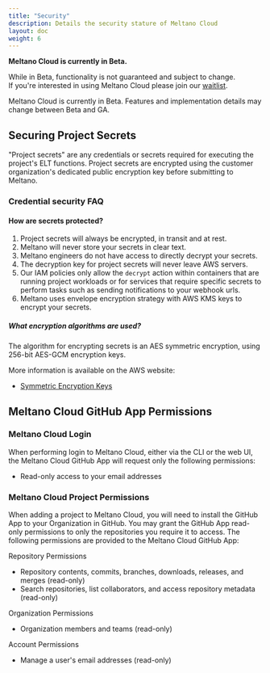 ```yaml
---
title: "Security"
description: Details the security stature of Meltano Cloud
layout: doc
weight: 6
---
```


<div class="notification is-info">
  <p><strong>Meltano Cloud is currently in Beta.</strong></p>
  <p>While in Beta, functionality is not guaranteed and subject to change. <br /> If you're interested in using Meltano Cloud please join our <a href="https://meltano.com/cloud/">waitlist</a>.</p>
</div>

<div class="notification is-info">
  <p>Meltano Cloud is currently in Beta. Features and implementation details may change between Beta and GA.</p>
</div>

## Securing Project Secrets

"Project secrets" are any credentials or secrets required for executing the project's ELT functions. Project secrets are encrypted using the customer organization's dedicated public encryption key before submitting to Meltano.

### Credential security FAQ

#### How are secrets protected?

1. Project secrets will always be encrypted, in transit and at rest.
1. Meltano will never store your secrets in clear text.
1. Meltano engineers do not have access to directly decrypt your secrets.
1. The decryption key for project secrets will never leave AWS servers.
1. Our IAM policies only allow the `decrypt` action within containers that are running project workloads or for services that require specific secrets to perform tasks such as sending notifications to your webhook urls.
1. Meltano uses envelope encryption strategy with AWS KMS keys to encrypt your secrets.

##### What encryption algorithms are used?

The algorithm for encrypting secrets is an AES symmetric encryption, using 256-bit AES-GCM encryption keys.

More information is available on the AWS website:

- [Symmetric Encryption Keys](https://docs.aws.amazon.com/kms/latest/developerguide/concepts.html#symmetric-cmks)

## Meltano Cloud GitHub App Permissions

### Meltano Cloud Login

When performing login to Meltano Cloud, either via the CLI or the web UI, the Meltano Cloud GitHub App will request only the following permissions:

- Read-only access to your email addresses

### Meltano Cloud Project Permissions

When adding a project to Meltano Cloud, you will need to install the GitHub App to your Organization in GitHub.
You may grant the GitHub App read-only permissions to only the repositories you require it to access.
The following permissions are provided to the Meltano Cloud GitHub App:

Repository Permissions

- Repository contents, commits, branches, downloads, releases, and merges (read-only)
- Search repositories, list collaborators, and access repository metadata (read-only)

Organization Permissions

- Organization members and teams (read-only)

Account Permissions

- Manage a user's email addresses (read-only)
